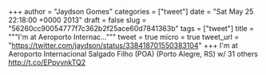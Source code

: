 
+++
author = "Jaydson Gomes"
categories = ["tweet"]
date = "Sat May 25 22:18:00 +0000 2013"
draft = false
slug = "56260cc90054777f7c362b2f25ace60d7841363b"
tags = ["tweet"]
title = """I'm at Aeroporto Internac..."""
tweet = true
micro = true
tweet_url = "https://twitter.com/jaydson/status/338418701550383104"
+++
I'm at Aeroporto Internacional Salgado Filho (POA) (Porto Alegre, RS) w/ 31 others http://t.co/EPpyvnkTQ2
